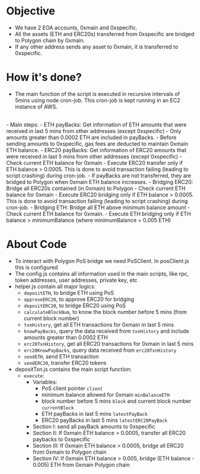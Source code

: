 # Objective

- We have 2 EOA accounts, 0xmain and 0xspecific.
- All the assets (ETH and ERC20s) transferred from 0xspecific are bridged to Polygon chain by 0xmain.
- If any other address sends any asset to 0xmain, it is transferred to 0xspecific.

# How it's done?

- The main function of the script is executed in recursive intervals of 5mins using node cron-job. This cron-job is kept running in an EC2 instance of AWS.
<br>
- Main steps:
    - ETH payBacks: Get information of ETH amounts that were received in last 5 mins from other addresses (except 0xspecific)
        - Only amounts greater than 0.0002 ETH are included in payBacks.
        - Before sending amounts to 0xspecific, gas fees are deducted to maintain 0xmain ETH balance. 
    - ERC20 payBacks: Get information of ERC20 amounts that were received in last 5 mins from other addresses (except 0xspecific)
        - Check current ETH balance for 0xmain
        - Execute ERC20 transfer only if ETH balance > 0.0005. This is done to avoid transaction failing (leading to script crashing) during cron-job.
        - If payBacks are not transferred, they are bridged to Polygon when 0xmain ETH balance increases.
    - Bridging ERC20: Bridge all ERC20s contained (in 0xmain) to Polygon
        - Check current ETH balance for 0xmain
        - Execute ERC20 bridging only if ETH balance > 0.0005. This is done to avoid transaction failing (leading to script crashing) during cron-job.
    - Bridging ETH: Bridge all ETH above minimum balance amount
        - Check current ETH balance for 0xmain.
        - Execute ETH bridging only if ETH balance > minimumBalance (where minimumBalance = 0.005 ETH)

# About Code

- To interact with Polygon PoS bridge we need PoSClient. In posClient.js this is configured
- The config.js contains all information used in the main scripts, like rpc, token addresses, user addresses, private key, etc
- helper.js contain all major logics:
    - `depositETH`, to bridge ETH using PoS
    - `approveERC20`, to approve ERC20 for bridging
    - `depositERC20`, to bridge ERC20 using PoS
    - `calculateBlockNum`, to know the block number before 5 mins (from current block number)
    - `txnHistory`, get all ETH transactions for 0xmain in last 5 mins
    - `knowPayBacks`, query the data received from `txnHistory` and include amounts greater than 0.0002 ETH
    - `erc20TxnHistory`, get all ERC20 transactions for 0xmain in last 5 mins
    - `erc20KnowPayBacks`, query data received from `erc20TxnHistory`
    - `sendETH`, send ETH transaction
    - `sendERC20`, transfer ERC20 tokens
- depositTxn.js contains the main script function:
    - `execute`:
        - Variables:
            - PoS client pointer `client`
            - minimum balance allowed for 0xmain `minBalanceETH`
            - block number before 5 mins `block` and current block number `currentBlock`
            - ETH payBacks in last 5 mins `latestPayBack`
            - ERC20 payBacks in last 5 mins `latestERC20PayBack`
        - Section I: send all payBack amounts to 0xspecific
        - Section II: If 0xmain ETH balance > 0.0005, transfer all ERC20 paybacks to 0xspecific
        - Section III: If 0xmain ETH balance > 0.0005, bridge all ERC20 from 0xmain to Polygon chain
        - Section IV: If 0xmain ETH balance > 0.005, bridge (ETH balance - 0.005) ETH from 0xmain Polygon chain
    